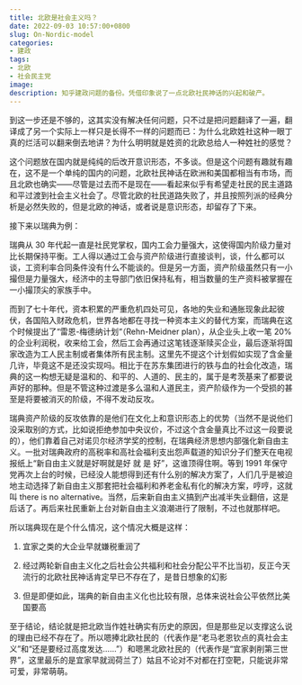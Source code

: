 ```yaml
---
title: 北欧是社会主义吗？
date: 2022-09-03 10:57:00+0800
slug: On-Nordic-model
categories:
- 建政
tags:
- 北欧
- 社会民主党
image:
description: 知乎建政问题的备份。凭借印象说了一点北欧社民神话的兴起和破产。
---
```


到这一步还是不够的，这其实没有解决任何问题，只不过是把问题翻译了一遍，翻译成了另一个实际上一样只是长得不一样的问题而已：为什么北欧姓社这种一眼丁真的烂活可以翻来倒去地讲？为什么明明就是姓资的北欧总给人一种姓社的感觉？

这个问题放在国内就是纯纯的后改开意识形态，不多谈。但是这个问题有趣就有趣在，这不是一个单纯的国内的问题，北欧社民神话在欧洲和美国都相当有市场，而且北欧也确实——尽管是过去而不是现在——看起来似乎有希望走社民的民主道路和平过渡到社会主义社会了。尽管北欧的社民道路失败了，并且按照列派的经典分析是必然失败的，但是北欧的神话，或者说是意识形态，却留存了下来。

接下来以瑞典为例：

瑞典从 30 年代起一直是社民党掌权，国内工会力量强大，这使得国内阶级力量对比长期保持平衡。工人得以通过工会与资产阶级进行直接谈判，谈，什么都可以谈，工资利率合同条件没有什么不能谈的。但是另一方面，资产阶级虽然只有一小撮但是力量强大，经济中的主导部门依旧保持私有，相当数量的生产资料被掌握在一小撮顶尖的家族手中。

而到了七十年代，资本积累的严重危机四处可见，各地的失业和通胀现象此起彼伏，各国陷入财政危机，世界各地都在寻找一种资本主义的替代方案，而瑞典在这个时候提出了“雷恩-梅德纳计划“（Rehn-Meidner plan），从企业头上收一笔 20%的企业利润税，收来给工会，然后工会再通过这笔钱逐渐赎买企业，最后逐渐将国家改造为工人民主制或者集体所有民主制。这里先不提这个计划假如实现了含金量几许，毕竟这不是还没实现吗。相比于在苏东集团进行的铁与血的社会化改造，瑞典的这一构想无疑是温和的、和平的、人道的、民主的，属于是考茨基来了都要说声好的那种。但是不管这种过渡是多么温和人道民主，资产阶级作为一个受损的甚至是将要被消灭的阶级，不得不发动反攻。

瑞典资产阶级的反攻依靠的是他们在文化上和意识形态上的优势（当然不是说他们没采取别的方式，比如说拒绝参加中央议价，不过这个含金量真比不过这一段要说的），他们靠着自己对诺贝尔经济学奖的控制，在瑞典经济思想内部强化新自由主义。一批对瑞典政府的高税率和高社会福利支出怨声载道的知识分子们整天在电视报纸上“新自由主义就是好啊就是好 就 是 好”，这谁顶得住啊。等到 1991 年保守党再次上台的时候，已经没人能想得到还有什么别的解决方案了，人们几乎是被迫地主动选择了新自由主义那套把社会福利和养老金私有化的解决方案，哼哼，这就叫 there is no alternative。当然，后来新自由主义搞到产出减半失业翻倍，这是后话了。再后来社民重新上台对新自由主义浪潮进行了限制，不过也就那样吧。

所以瑞典现在是个什么情况，这个情况大概是这样：

1. 宜家之类的大企业早就嫌税重润了

2. 经过两轮新自由主义化之后社会公共福利和社会分配公平不比当初，反正今天流行的北欧社民神话肯定早已不存在了，是昔日想象的幻影

3. 但是即便如此，瑞典的新自由主义化也比较有限，总体来说社会公平依然比美国要高


至于结论，结论就是把北欧当作姓社确实有历史的原因，但是那些足以支撑这么说的理由已经不存在了。所以嗯捧北欧社民的（代表作是“老马老恩钦点的真社会主义”和“还是要经过高度发达……”）和嗯黑北欧社民的（代表作是“宜家剥削第三世界”，这里最乐的是宜家早就润荷兰了）姑且不论对不对都在打空靶，只能说非常可爱，非常萌萌。